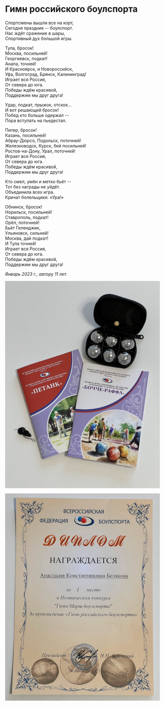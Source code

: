 # Гимн российского боулспорта

Спортсмены вышли все на корт,  
Сегодня праздник -- боулспорт.  
Нас ждёт сражение в шары,  
Спортивный дух большой игры.

Тула, бросок!  
Москва, посильней!  
Георгиевск, подкат!  
Анапа, точней!  
И Красноярск, и Новороссийск,  
Уфа, Волгоград, Брянск, Калининград!  
Играет вся Россия,  
От севера до юга.  
Победы ждём красивой,  
Поддержим мы друг друга!

Удар, подкат, прыжок, отскок...  
И вот решающий бросок!  
Побед кто больше одержал --  
Пора вступать на пьедестал.

Питер, бросок!  
Казань, посильней!  
Абрау-Дюрсо, Подольск, поточней!  
Железноводск, Курск, бей посильней!  
Ростов-на-Дону, Урал, поточней!  
Играет вся Россия,  
От севера до юга.  
Победы ждём красивой,  
Поддержим мы друг друга!

Кто смел, умён и метко бьёт --  
Тот без награды не уйдёт.  
Объединила всех игра.  
Кричат болельщики: «Ура!»

Обнинск, бросок!  
Норильск, посильней!  
Ставрополь, подкат!  
Орёл, поточней!  
Бьёт Геленджик,  
Ульяновск, сильней!  
Москва, дай подкат!  
И Тула точней!  
Играет вся Россия,  
От севера до юга.  
Победы ждём красивой,  
Поддержим мы друг друга!

*Январь 2023 г., автору 11 лет.*

![Брошюры с правилами игр и текстом гимна](../images/boulsport-broshures.jpg)

![Диплом](../images/achievements/diplom-boulsport.jpg)
